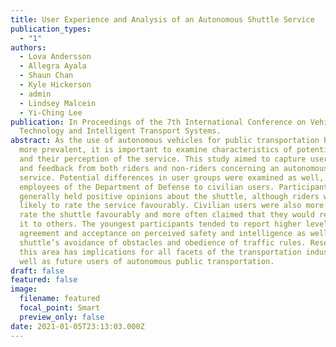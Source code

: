 ```yaml
---
title: User Experience and Analysis of an Autonomous Shuttle Service
publication_types:
  - "1"
authors:
  - Lova Andersson
  - Allegra Ayala
  - Shaun Chan
  - Kyle Hickerson
  - admin
  - Lindsey Malcein
  - Yi-Ching Lee
publication: In Proceedings of the 7th International Conference on Vehicle
  Technology and Intelligent Transport Systems.
abstract: As the use of autonomous vehicles for public transportation becomes
  more prevalent, it is important to examine characteristics of potential users
  and their perception of the service. This study aimed to capture user opinions
  and feedback from both riders and non-riders concerning an autonomous shuttle
  service. Potential differences in user groups were examined as well, comparing
  employees of the Department of Defense to civilian users. Participants
  generally held positive opinions about the shuttle, although riders were more
  likely to rate the service favourably. Civilian users were also more likely to
  rate the shuttle favourably and more often claimed that they would recommend
  it to others. The youngest participants tended to report higher levels of
  agreement and acceptance on perceived safety and intelligence as well as the
  shuttle’s avoidance of obstacles and obedience of traffic rules. Research in
  this area has implications for all facets of the transportation industry as
  well as future users of autonomous public transportation.
draft: false
featured: false
image:
  filename: featured
  focal_point: Smart
  preview_only: false
date: 2021-01-05T23:13:03.000Z
---
```

